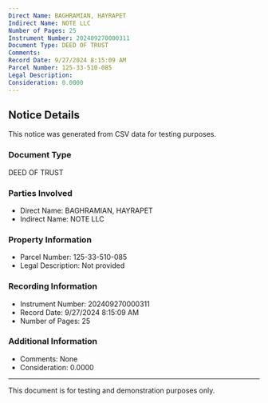 ```yaml
---
Direct Name: BAGHRAMIAN, HAYRAPET
Indirect Name: NOTE LLC
Number of Pages: 25
Instrument Number: 202409270000311
Document Type: DEED OF TRUST
Comments: 
Record Date: 9/27/2024 8:15:09 AM
Parcel Number: 125-33-510-085
Legal Description: 
Consideration: 0.0000
---
```


## Notice Details

This notice was generated from CSV data for testing purposes.

### Document Type
DEED OF TRUST

### Parties Involved
- Direct Name: BAGHRAMIAN, HAYRAPET
- Indirect Name: NOTE LLC

### Property Information
- Parcel Number: 125-33-510-085
- Legal Description: Not provided

### Recording Information
- Instrument Number: 202409270000311
- Record Date: 9/27/2024 8:15:09 AM
- Number of Pages: 25

### Additional Information
- Comments: None
- Consideration: 0.0000

---

This document is for testing and demonstration purposes only.
